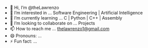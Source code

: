 - 👋 Hi, I’m @theLawrenzo
- 👀 I’m interested in ... Software Engineering | Artificial Intelligence
- 🌱 I’m currently learning ... C | Python | C++ | Assembly
- 💞️ I’m looking to collaborate on ... Projects
- 📫 How to reach me ... thelawrenzo1@gmail.com
- 😄 Pronouns: ...
- ⚡ Fun fact: ...

<!---
theLawrenzo/theLawrenzo is a ✨ special ✨ repository because its `README.md` (this file) appears on your GitHub profile.
You can click the Preview link to take a look at your changes.
--->
